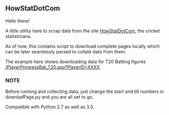 ## HowStatDotCom


Hello there!

A little utility here to scrap data from the site [HowStatDotCom](http://www.howstat.com/cricket/home.asp), the cricket statisticians.

As of now, this contains script to download complete pages locally which can be later seamlessly parsed to collate data from them. 

The example here shows downloading data for T20 Batting figures
 [/PlayerProgressBat_T20.asp?PlayerID=XXXX](http://www.howstat.com/cricket/Statistics/Players/PlayerProgressBat_T20.asp?PlayerID=3600).

### NOTE

Before running and collecting data, just change the start and till numbers in downladPage.py and you are all set to go.

Compatible with Python 2.7 as well as 3.5. 